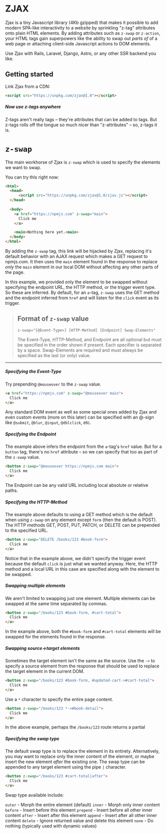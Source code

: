 # ZJAX

Zjax is a tiny Javascript library (4Kb gzipped) that makes it possible to add modern SPA-like interactivity to a website by sprinkling "z-tag" attributes onto plain HTML elements. By adding attributes such as `z-swap` or `z-action`, your HTML tags gain superpowers like the ability to swap out *parts of* of a web page or attaching client-side Javascript actions to DOM elements.

Use Zjax with Rails, Laravel, Django, Astro, or any other SSR backend you like.

## Getting started

Link Zjax from a CDN:

```html
<script src="https://unpkg.com/zjax@1.0"></script>
```

##### Now use z-tags anywhere

Z-tags aren't really tags – they're attributes that can be added to tags. But z-tags rolls off the tongue so much nicer than "z-attributes" – so, z-tags it is.



# `z-swap`

The main workhorse of Zjax is `z-swap` which is used to specify the elements we want to swap.

You can try this right now:

```html
<html>
  <head>
	  <script src="https://unpkg.com/zjax@1.0/zjax.js"></script>  
  </head>
  
  <body>
    <a href="https://npmjs.com" z-swap="main">
      Click me
    </a>

    <main>Nothing here yet.<main>
  </body>
</html>
```

By adding the `z-swap` tag, this link will be hijacked by Zjax, replacing it's default behavior with an AJAX request which makes a GET request to npmjs.com. It then uses the `main` element found in the response to replace *only* the `main` element in our local DOM without affecting any other parts of the page. 

In this example, we provided only the element to be swapped without specifying the endpoint URL, the HTTP method, or the trigger event type. So these are inferred. By default, for an `a`-tag, `z-swap` uses the GET method and the endpoint inferred from `href` and will listen for the `click` event as its trigger.

> ## Format of `z-swap` value
>
>  `z-swap="[@Event-Type>] [HTTP-Method] [Endpoint] Swap-Elements"`
>
> The Event-Type, HTTP-Method, and Endpoint are all optional but must be specified in the order shown if present. Each specifier is separated by a space. Swap-Elements are required and must always be specified as the last (or only) value.

---

##### Specifying the Event-Type

Try prepending `@mouseover` to the `z-swap` value.

```html
<a href="https://npmjs.com" z-swap="@mouseover main">
  Click me
</a>
```

Any standard DOM event as well as some special ones added by Zjax and even custom events (more on this later) can be specified with an @-sign like `@submit`, `@blur`, `@input`, `@dblclick`, etc.

##### Specifying the Endpoint

The example above infers the endpoint from the `a`-tag's `href` value. But for a `button` tag, there's no `href` attribute – so we can specify that too as part of the `z-swap` value.

```html
<button z-swap="@mouseover https://npmjs.com main">
  Click me
</a>
```

The Endpoint can be any valid URL including local absolute or relative paths.

##### Specifying the HTTP-Method

The example above defaults to using a GET method which is the default when using `z-swap` on any element except `form` (then the default is POST). The HTTP methods GET, POST, PUT, PATCH, or DELETE can be prepended to the specified URL.

```html
<button z-swap="DELETE /books/123 #book-form">
  Click me
</a>
```

Notice that in the example above, we didn't specify the trigger event because the default `click` is just what we wanted anyway. Here, the HTTP method and a local URL in this case are specified along with the element to be swapped. 

##### Swapping multiple elements

We aren't limited to swapping just one element. Multiple elements can be swapped at the same time separated by commas. 

```html
<button z-swap="/books/123 #book-form, #cart-total">
  Click me
</a>
```

In the example above, both the `#book-form` and `#cart-total` elements will be swapped for the elements found in the response. 

##### Swapping source->target elements

Sometimes the target element isn't the same as the source. Use the `->` to specify a source element from the response that should be used to replace the target element in the current DOM.

```html
<button z-swap="/books/123 #book-form, #updated-cart->#cart-total">
  Click me
</a>
```

Use a `*` character to specify the entire page content.

```html
<button z-swap="/books/123 *->#book-detail">
  Click me
</a>
```

In the above example, perhaps the `/books/123` route returns a partial

##### Specifying the swap type

The default swap type is to replace the element in its entirety. Alternatively, you may want to replace only the inner content of the element, or maybe insert the new element *after* the existing one. The swap type can be appended to any target element using the pipe `|` character.

```html
<button z-swap="/books/123 #cart-total|after">
  Click me
</a>
```

Swap type available include:

`outer` - Morph the entire element (default)
`inner` - Morph only inner content
`before` - Insert before this element
`prepend` - Insert before all other inner content
`after` - Insert after this element
`append` - Insert after all other inner content
`delete` - Ignore returned value and delete this element
`none` - Do nothing (typically used with dynamic values)